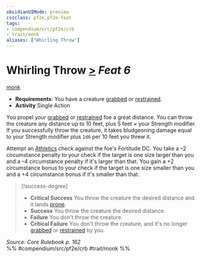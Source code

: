 ```yaml
---
obsidianUIMode: preview
cssclass: pf2e,pf2e-feat
tags:
- compendium/src/pf2e/crb
- trait/monk
aliases: ["Whirling Throw"]
---
```

# Whirling Throw  [>](../../rules/core-rulebook/chapter-9-playing-the-game.md#Actions "Single Action") *Feat 6*  
[monk](../../rules/traits/monk.md)  

- **Requirements**: You have a creature [grabbed](../../rules/conditions.md#Grabbed) or [restrained](../../rules/conditions.md#Restrained).
- **Activity** Single Action

You propel your [grabbed](../../rules/conditions.md#Grabbed) or [restrained](../../rules/conditions.md#Restrained) foe a great distance. You can throw the creature any distance up to 10 feet, plus 5 feet × your Strength modifier. If you successfully throw the creature, it takes bludgeoning damage equal to your Strength modifier plus `1d6` per 10 feet you threw it.

Attempt an [Athletics](../skills.md#Athletics) check against the foe's Fortitude DC. You take a –2 circumstance penalty to your check if the target is one size larger than you and a –4 circumstance penalty if it's larger than that. You gain a +2 circumstance bonus to your check if the target is one size smaller than you and a +4 circumstance bonus if it's smaller than that.

> [!success-degree] 
> - **Critical Success** You throw the creature the desired distance and it lands [prone](../../rules/conditions.md#Prone).
> - **Success** You throw the creature the desired distance.
> - **Failure** You don't throw the creature.
> - **Critical Failure** You don't throw the creature, and it's no longer [grabbed](../../rules/conditions.md#Grabbed) or [restrained](../../rules/conditions.md#Restrained) by you.

*Source: Core Rulebook p. 162*  
%% #compendium/src/pf2e/crb #trait/monk %%